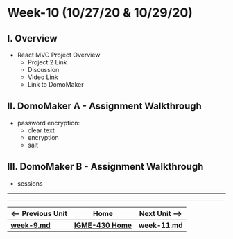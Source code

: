 # Week-10 (10/27/20 & 10/29/20)

## I. Overview 

- React MVC Project Overview
  - Project 2 Link
  - Discussion
  - Video Link
  - Link to DomoMaker

## II. DomoMaker A - Assignment Walkthrough

- password encryption:
  - clear text
  - encryption
  - salt


## III. DomoMaker B - Assignment Walkthrough

- sessions






<hr><hr>  

| <-- Previous Unit | Home | Next Unit -->
| --- | --- | --- 
| [**week-9.md**](week-9.md)  |  [**IGME-430 Home**](../README.md) | **week-11.md**
